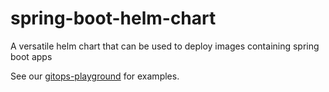 # spring-boot-helm-chart
A versatile helm chart that can be used to deploy images containing spring boot apps

See our [gitops-playground](https://github.com/cloudogu/gitops-playground) for examples.
